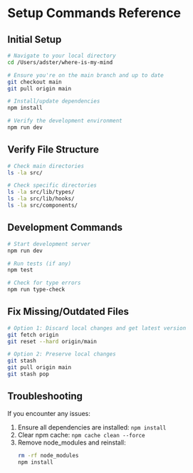 # Setup Commands Reference

## Initial Setup
```bash
# Navigate to your local directory
cd /Users/adster/where-is-my-mind

# Ensure you're on the main branch and up to date
git checkout main
git pull origin main

# Install/update dependencies
npm install

# Verify the development environment
npm run dev
```

## Verify File Structure
```bash
# Check main directories
ls -la src/

# Check specific directories
ls -la src/lib/types/
ls -la src/lib/hooks/
ls -la src/components/
```

## Development Commands
```bash
# Start development server
npm run dev

# Run tests (if any)
npm test

# Check for type errors
npm run type-check
```

## Fix Missing/Outdated Files
```bash
# Option 1: Discard local changes and get latest version
git fetch origin
git reset --hard origin/main

# Option 2: Preserve local changes
git stash
git pull origin main
git stash pop
```

## Troubleshooting
If you encounter any issues:
1. Ensure all dependencies are installed: `npm install`
2. Clear npm cache: `npm cache clean --force`
3. Remove node_modules and reinstall: 
   ```bash
   rm -rf node_modules
   npm install
   ``` 